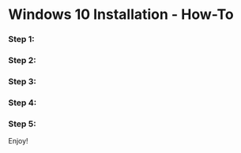 # Windows 10 Installation - How-To

### Step 1:



### Step 2:



### Step 3:



### Step 4:



### Step 5:



Enjoy!